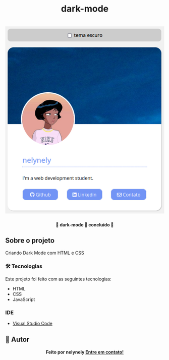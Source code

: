 <h1 align="center">dark-mode</h1>

<h1 align="center">
    <img alt="hdc-host" title="hdc-host" src="assets/screenshot.png" />
</h1>

<h4 align="center"> 
	🚧  dark-mode 🚀 concluído  🚧
</h4>

## Sobre o projeto

<p>Criando Dark Mode com HTML e CSS</p>

### 🛠 Tecnologias

Este projeto foi feito com as seguintes tecnologias:
- HTML
- CSS
- JavaScript

### IDE

- [Visual Studio Code](https://code.visualstudio.com/)

## 🦸 Autor
<h4 align="center">
  Feito por nelynely <a href="https://www.linkedin.com/in/f-nely/">Entre em contato!</a>
</h4>